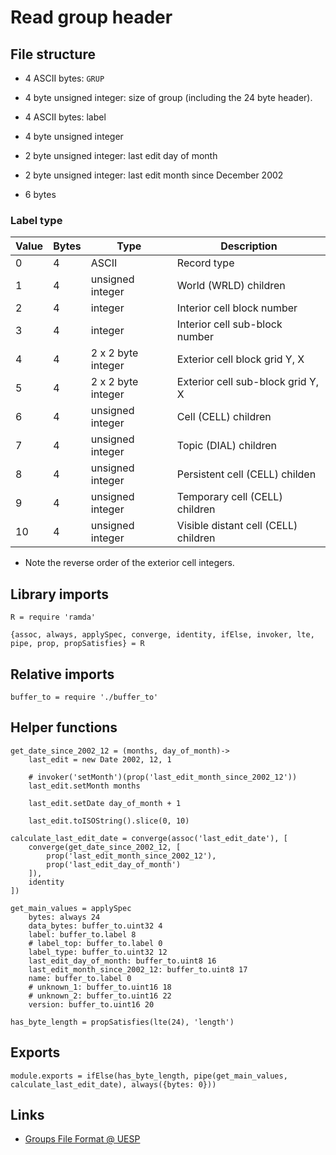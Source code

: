 # Read group header

## File structure

- 4 ASCII bytes: `GRUP`

- 4 byte unsigned integer: size of group (including the 24 byte header).

- 4 ASCII bytes: label

- 4 byte unsigned integer

- 2 byte unsigned integer: last edit day of month

- 2 byte unsigned integer: last edit month since December 2002

- 6 bytes


### Label type

| Value | Bytes | Type               | Description                          |
| ----- | ----- | ------------------ | ------------------------------------ |
|     0 |     4 | ASCII              | Record type                          |
|     1 |     4 | unsigned integer   | World (WRLD) children                |
|     2 |     4 | integer            | Interior cell block number           |
|     3 |     4 | integer            | Interior cell sub-block number       |
|     4 |     4 | 2 x 2 byte integer | Exterior cell block grid Y, X        |
|     5 |     4 | 2 x 2 byte integer | Exterior cell sub-block grid Y, X    |
|     6 |     4 | unsigned integer   | Cell (CELL) children                 |
|     7 |     4 | unsigned integer   | Topic (DIAL) children                |
|     8 |     4 | unsigned integer   | Persistent cell (CELL) childen       |
|     9 |     4 | unsigned integer   | Temporary cell (CELL) children       |
|    10 |     4 | unsigned integer   | Visible distant cell (CELL) children |

- Note the reverse order of the exterior cell integers.


## Library imports

	R = require 'ramda'

	{assoc, always, applySpec, converge, identity, ifElse, invoker, lte, pipe, prop, propSatisfies} = R


## Relative imports

	buffer_to = require './buffer_to'


## Helper functions

	get_date_since_2002_12 = (months, day_of_month)->
		last_edit = new Date 2002, 12, 1

		# invoker('setMonth')(prop('last_edit_month_since_2002_12'))
		last_edit.setMonth months

		last_edit.setDate day_of_month + 1

		last_edit.toISOString().slice(0, 10)

	calculate_last_edit_date = converge(assoc('last_edit_date'), [
		converge(get_date_since_2002_12, [
			prop('last_edit_month_since_2002_12'),
			prop('last_edit_day_of_month')
		]),
		identity
	])

	get_main_values = applySpec
		bytes: always 24
		data_bytes: buffer_to.uint32 4
		label: buffer_to.label 8
		# label_top: buffer_to.label 0
		label_type: buffer_to.uint32 12
		last_edit_day_of_month: buffer_to.uint8 16
		last_edit_month_since_2002_12: buffer_to.uint8 17
		name: buffer_to.label 0
		# unknown_1: buffer_to.uint16 18
		# unknown_2: buffer_to.uint16 22
		version: buffer_to.uint16 20

	has_byte_length = propSatisfies(lte(24), 'length')


## Exports

	module.exports = ifElse(has_byte_length, pipe(get_main_values, calculate_last_edit_date), always({bytes: 0}))


## Links

- [Groups File Format @ UESP](http://www.uesp.net/wiki/Tes5Mod:Mod_File_Format#Groups)
